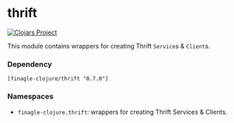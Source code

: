 # thrift

[![Clojars Project](https://img.shields.io/clojars/v/finagle-clojure/thrift.svg)](https://clojars.org/finagle-clojure/thrift)

This module contains wrappers for creating Thrift `Service`s & `Client`s.

### Dependency

    [finagle-clojure/thrift "0.7.0"]


### Namespaces

* `finagle-clojure.thrift`: wrappers for creating Thrift Services & Clients.
